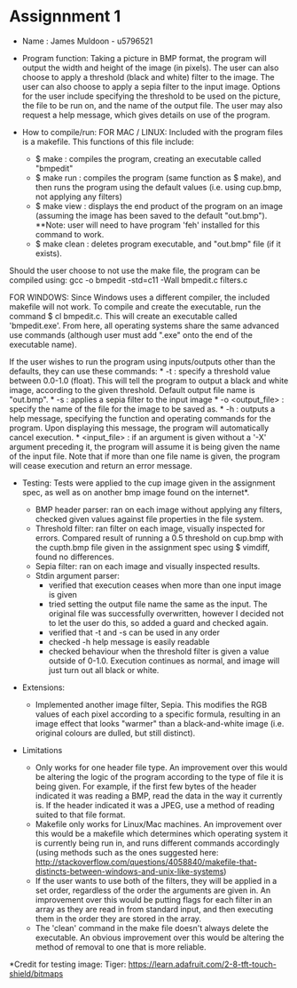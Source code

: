 # Assignnment 1 

* Name : James Muldoon - u5796521

* Program function:
Taking a picture in BMP format, the program will output the width and height of the image (in pixels). The user can also choose to apply a threshold (black and white) filter to the image. The user can also choose to apply a sepia filter to the input image. Options for the user include specifying the threshold to be used on the picture, the file to be run on, and the name of the output file. The user may also request a help message, which gives details on use of the program.

* How to compile/run:
FOR MAC / LINUX: 
Included with the program files is a makefile. This functions of this file include: 
	* $ make : compiles the program, creating an executable called "bmpedit"
	* $ make run : compiles the program (same function as $ make), and then runs the program using the default values (i.e. using cup.bmp, not applying any filters) 
	* $ make view : displays the end product of the program on an image (assuming the image has been saved to the default "out.bmp"). **Note: user will need to have program 'feh' installed for this command to work.
	* $ make clean : deletes program executable, and "out.bmp" file (if it exists).

Should the user choose to not use the make file, the program can be compiled using:
 	gcc -o bmpedit -std=c11 -Wall bmpedit.c filters.c

FOR WINDOWS: 
Since Windows uses a different compiler, the included makefile will not work.
To compile and create the executable, run the command $ cl bmpedit.c. This will create an executable called 'bmpedit.exe'. From here, all operating systems share the same advanced use commands (although user must add ".exe" onto the end of the executable name).

If the user wishes to run the program using inputs/outputs other than the defaults, they can use these commands: 
	* -t <threshold> : specify a threshold value between 0.0-1.0 (float). This will tell the program to output a black and white image, according to the given threshold. Default output file name is "out.bmp".
	* -s : applies a sepia filter to the input image
	* -o <output_file> : specify the name of the file for the image to be saved as.
	* -h : outputs a help message, specifying the function and operating commands for the program. Upon displaying this message, the program will automatically cancel execution.
	* <input_file> : if an argument is given without a '-X' argument preceding it, the program will assume it is being given the name of the input file. Note that if more than one file name is given, the program will cease execution and return an error message.


* Testing:
Tests were applied to the cup image given in the assignment spec, as well as on another bmp image found on the internet*.
	* BMP header parser: ran on each image without applying any filters, checked given values against file properties in the file system.
	* Threshold filter: ran filter on each image, visually inspected for errors. Compared result of running a 0.5 threshold on cup.bmp with the cupth.bmp file given in the assignment spec using $ vimdiff, found no differences.
	* Sepia filter: ran on each image and visually inspected results.
	* Stdin argument parser: 
		* verified that execution ceases when more than one input image is given
		* tried setting the output file name the same as the input. The original file was successfully overwritten, however I decided not to let the user do this, so added a guard and checked again.
		* verified that -t and -s can be used in any order
		* checked -h help message is easily readable
		* checked behaviour when the threshold filter is given a value outside of 0-1.0. Execution continues as normal, and image will just turn out all black or white.

* Extensions: 
	* Implemented another image filter, Sepia. This modifies the RGB values of each pixel according to a specific formula, resulting in an image effect that looks "warmer" than a black-and-white image (i.e. original colours are dulled, but still distinct). 

* Limitations
	* Only works for one header file type. An improvement over this would be altering the logic of the program according to the type of file it is being given. For example, if the first few bytes of the header indicated it was reading a BMP, read the data in the way it currently is. If the header indicated it was a JPEG, use a method of reading suited to that file format.  
	* Makefile only works for Linux/Mac machines. An improvement over this would be a makefile which determines which operating system it is currently being run in, and runs different commands accordingly (using methods such as the ones suggested here: http://stackoverflow.com/questions/4058840/makefile-that-distincts-between-windows-and-unix-like-systems) 
	* If the user wants to use both of the filters, they will be applied in a set order, regardless of the order the arguments are given in. An improvement over this would be putting flags for each filter in an array as they are read in from standard input, and then executing them in the order they are stored in the array.
	* The 'clean' command in the make file doesn't always delete the executable. An obvious improvement over this would be altering the method of removal to one that is more reliable.



*Credit for testing image: 
Tiger: https://learn.adafruit.com/2-8-tft-touch-shield/bitmaps